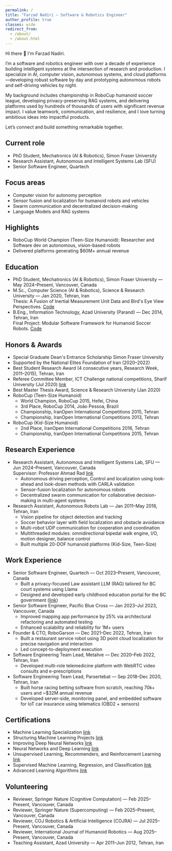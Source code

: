 ```yaml
---
permalink: /
title: "Farzad Nadiri — Software & Robotics Engineer"
author_profile: true
classes: wide
redirect_from:
  - /about/
  - /about.html
---
```


Hi there 👋 I'm Farzad Nadiri.

I’m a software and robotics engineer with over a decade of experience building intelligent systems at the intersection of research and production. I specialize in AI, computer vision, autonomous systems, and cloud platforms—developing robust software by day and prototyping autonomous robots and self-driving vehicles by night.

My background includes championship in RoboCup humanoid soccer league, developing privacy-preserving RAG systems, and delivering platforms used by hundreds of thousands of users with significant revenue impact. I value teamwork, communication, and resilience, and I love turning ambitious ideas into impactful products.

Let’s connect and build something remarkable together.

## Current role

- PhD Student, Mechatronics (AI & Robotics), Simon Fraser University
- Research Assistant, Autonomous and Intelligent Systems Lab (SFU)
- Senior Software Engineer, Quartech

## Focus areas

- Computer vision for autonomy perception
- Sensor fusion and localization for humanoid robots and vehicles
- Swarm communication and decentralized decision-making
- Language Models and RAG systems

## Highlights

- RoboCup World Champion (Teen-Size Humanoid): Researcher and Software dev on autonomous, vision-based robots
- Delivered platforms generating $60M+ annual revenue

## Education

- PhD Student, Mechatronics (AI & Robotics), Simon Fraser University — May 2024–Present, Vancouver, Canada
- M.Sc., Computer Science (AI & Robotics), Science & Research University — Jan 2020, Tehran, Iran  
  Thesis: A Fusion of Inertial Measurement Unit Data and Bird's Eye View Perspectives. [Code](https://github.com/farzadnadiri/AccurateBirdEyeView)
- B.Eng., Information Technology, Azad University (Parand) — Dec 2014, Tehran, Iran  
  Final Project: Modular Software Framework for Humanoid Soccer Robots. [Code](https://github.com/farzadnadiri/HumanoidSoccerRobot)

## Honors & Awards

- Special Graduate Dean's Entrance Scholarship Simon Fraser University
- Supported by the National Elites Foundation of Iran (2020–2022)
- Best Student Research Award (4 consecutive years, Research Week, 2011–2015), Tehran, Iran
- Referee Committee Member, ICT Challenge national competitions, Sharif University (Jul 2020) [link]()
- Best Master Thesis Award, Science & Research University (Jan 2020)
- RoboCup (Teen-Size Humanoid)
  - World Champion, RoboCup 2015, Hefei, China
  - 3rd Place, RoboCup 2014, João Pessoa, Brazil
  - Championship, IranOpen International Competitions 2015, Tehran
  - Championship, IranOpen International Competitions 2013, Tehran
- RoboCup (Kid-Size Humanoid)
  - 2nd Place, IranOpen International Competitions 2016, Tehran
  - Championship, IranOpen International Competitions 2015, Tehran

## Research Experience

- Research Assistant, Autonomous and Intelligent Systems Lab, SFU — Jun 2024–Present, Vancouver, Canada  
  Supervisor: Professor Ahmad Rad [link](https://www.sfu.ca/fas/schools/mechatronic-systems-engineering/faculty/faculty-members/arad.html)
  - Autonomous driving perception, Control and localization using look-ahead and look-down methods with CARLA validation
  - Sensor-fusion localization for autonomous robots
  - Decentralized swarm communication for collaborative decision-making in multi-agent systems
- Research Assistant, Autonomous Robots Lab — Jan 2011–May 2016, Tehran, Iran
  - Vision pipeline for object detection and tracking
  - Soccer behavior layer with field localization and obstacle avoidance
  - Multi-robot UDP communication for cooperation and coordination
  - Multithreaded modules: omnidirectional bipedal walk engine, I/O, motion designer, balance control
  - Built multiple 20-DOF humanoid platforms (Kid-Size, Teen-Size)

## Work Experience

- Senior Software Engineer, Quartech — Oct 2023–Present, Vancouver, Canada
  - Built a privacy-focused Law assistant LLM (RAG) tailored for BC court systems using Llama
  - Designed and developed early childhood education portal for the BC government ([link](https://www.myeceregistry.gov.bc.ca/))
- Senior Software Engineer, Pacific Blue Cross — Jan 2023–Jul 2023, Vancouver, Canada
  - Improved mapping app performance by 25% via architectural refactoring and automated testing
  - Enhanced scalability and reliability for 1M+ users
- Founder & CTO, RoboGarson — Dec 2021–Dec 2022, Tehran, Iran
  - Built a restaurant service robot using 3D point cloud localization for precise navigation and interaction
  - Led concept-to-deployment execution
- Software Engineering Team Lead, Metalive — Dec 2020–Feb 2022, Tehran, Iran
  - Developed multi-role telemedicine platform with WebRTC video consults and e-prescriptions
- Software Engineering Team Lead, Parsertebat — Sep 2018–Dec 2020, Tehran, Iran
  - Built horse racing betting software from scratch, reaching 70k+ users and ~$32M annual revenue
  - Developed server-side, monitoring panel, and embedded software for IoT car insurance using telematics (OBD2 + sensors)

## Certifications

- Machine Learning Specialization [link](https://coursera.org/share/0a31b713130f0f45668cf8692ee5c786)
- Structuring Machine Learning Projects [link](https://coursera.org/share/611bf132c430828ca253cd9326d20e2d)
- Improving Deep Neural Networks [link](https://coursera.org/share/cd6fff206a940286d4c91cbb7d124b86)
- Neural Networks and Deep Learning [link](https://coursera.org/share/c9823dffe232597e18a301cc77259f94)
- Unsupervised Learning, Recommenders, and Reinforcement Learning [link](https://coursera.org/share/abe106fa9d91831501c14443d047922e)
- Supervised Machine Learning, Regression, and Classification [link](https://coursera.org/share/2dfdfa80f779f3a0ef5b43763a6087dc)
- Advanced Learning Algorithms [link](https://coursera.org/share/d22d27147e47722a77b9c263b2dc61d3)

## Volunteering

- Reviewer, Springer Nature (Cognitive Computation) — Feb 2025–Present, Vancouver, Canada
- Reviewer, Springer Nature (Supercomputing) — Feb 2025–Present, Vancouver, Canada
- Reviewer, COJ Robotics & Artificial Intelligence (COJRA) — Jul 2025–Present, Vancouver, Canada
- Reviewer, International Journal of Humanoid Robotics — Aug 2025–Present, Vancouver, Canada
- Teaching Assistant, Azad University — Apr 2011–Jun 2012, Tehran, Iran
